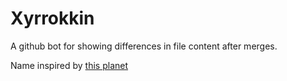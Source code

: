 # Xyrrokkin

A github bot for showing differences in file content after merges.

Name inspired by [this planet](https://solarsystem.nasa.gov/moons/saturn-moons/hyrrokkin/in-depth/)
